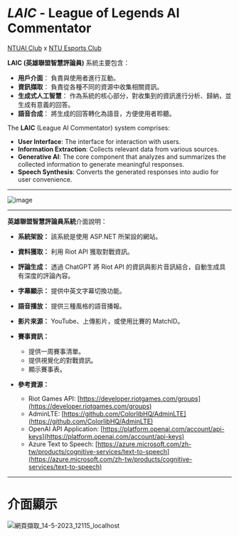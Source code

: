 # *LAIC* - League of Legends AI Commentator
[NTUAI Club](https://ntuai.club) x [NTU Esports Club](https://www.facebook.com/ntuesports)


**LAIC (英雄聯盟智慧評論員)** 系統主要包含：

- **用戶介面**： 負責與使用者進行互動。
- **資訊擷取**： 負責從各種不同的資源中收集相關資訊。
- **生成式人工智慧**： 作為系統的核心部分，對收集到的資訊進行分析、歸納，並生成有意義的回答。
- **語音合成**： 將生成的回答轉化為語音，方便使用者聆聽。

The **LAIC** (League AI Commentator) system comprises:

- **User Interface**: The interface for interaction with users.
- **Information Extraction**: Collects relevant data from various sources.
- **Generative AI**: The core component that analyzes and summarizes the collected information to generate meaningful responses.
- **Speech Synthesis**: Converts the generated responses into audio for user convenience.
_ _ _
![image](https://github.com/NTUAI/LAIC/assets/41275553/5a122a67-7bb7-44a6-beb4-a13c569427ea)

_ _ _

**英雄聯盟智慧評論員系統**介面說明：

- **系統架設：** 該系統是使用 ASP.NET 所架設的網站。

- **資料獲取：** 利用 Riot API 獲取對戰資訊。

- **評論生成：** 透過 ChatGPT 將 Riot API 的資訊與影片音訊結合，自動生成具有深度的評論內容。

- **字幕顯示：** 提供中英文字幕切換功能。

- **語音播放：** 提供三種風格的語音播報。

- **影片來源：** YouTube、上傳影片，或使用比賽的 MatchID。

- **賽事資訊：**
  - 提供一周賽事清單。
  - 提供視覺化的對戰資訊。
  - 顯示賽事表。

- **參考資源：**
  - Riot Games API: [https://developer.riotgames.com/groups](https://developer.riotgames.com/groups)
  - AdminLTE: [https://github.com/ColorlibHQ/AdminLTE](https://github.com/ColorlibHQ/AdminLTE)
  - OpenAI API Application: [https://platform.openai.com/account/api-keys](https://platform.openai.com/account/api-keys)
  - Azure Text to Speech: [https://azure.microsoft.com/zh-tw/products/cognitive-services/text-to-speech](https://azure.microsoft.com/zh-tw/products/cognitive-services/text-to-speech)
_ _ _
# 介面顯示

![網頁擷取_14-5-2023_12115_localhost](https://github.com/NTUAI/LAIC/assets/96654161/6929a493-f7e4-4b32-ac2b-69c01a1e344d)
